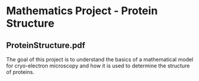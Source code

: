 # Mathematics Project - Protein Structure

## ProteinStructure.pdf

The goal of this project is to understand the basics of a mathematical model for cryo-electron microscopy and how it is used to determine the structure of proteins.